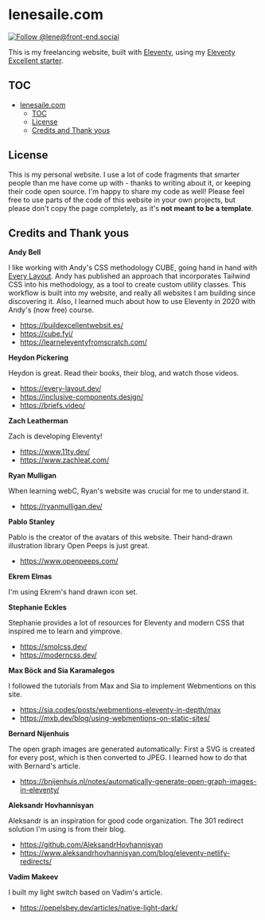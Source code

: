 # lenesaile.com

[![Follow @lene@front-end.social](https://img.shields.io/mastodon/follow/109292536543732634?domain=https%3A%2F%2Ffront-end.social&style=flat-square&logo=Mastodon&logoColor=white&labelColor=%235B4BE1)](https://front-end.social/@lene)

This is my freelancing website, built with [Eleventy](https://www.11ty.dev/), using my [Eleventy Excellent starter](https://eleventy-excellent.netlify.app/).

## TOC

- [lenesaile.com](#lenesailecom)
  - [TOC](#toc)
  - [License](#license)
  - [Credits and Thank yous](#credits-and-thank-yous)

## License

This is my personal website. I use a lot of code fragments that smarter people than me have come up with - thanks to writing about it, or keeping their code open source. I'm happy to share my code as well! Please feel free to use parts of the code of this website in your own projects, but please don't copy the page completely, as it's **not meant to be a template**.

## Credits and Thank yous

**Andy Bell**

I like working with Andy's CSS methodology CUBE, going hand in hand with [Every Layout](https://every-layout.dev/). Andy has published an approach that incorporates Tailwind CSS into his methodology, as a tool to create custom utility classes. This workflow is built into my website, and really all websites I am building since discovering it. Also, I learned much about how to use Eleventy in 2020 with Andy's (now free) course.

- https://buildexcellentwebsit.es/
- https://cube.fyi/
- https://learneleventyfromscratch.com/

**Heydon Pickering**

Heydon is great. Read their books, their blog, and watch those videos.

- https://every-layout.dev/
- https://inclusive-components.design/
- https://briefs.video/

**Zach Leatherman**

Zach is developing Eleventy!

- https://www.11ty.dev/
- https://www.zachleat.com/

**Ryan Mulligan**

When learning webC, Ryan's website was crucial for me to understand it.

- https://ryanmulligan.dev/

**Pablo Stanley**

Pablo is the creator of the avatars of this website. Their hand-drawn illustration library Open Peeps is just great.

- https://www.openpeeps.com/

**Ekrem Elmas**

I'm using Ekrem's hand drawn icon set.

**Stephanie Eckles**

Stephanie provides a lot of resources for Eleventy and modern CSS that inspired me to learn and yimprove.

- https://smolcss.dev/
- https://moderncss.dev/

**Max Böck and Sia Karamalegos**

I followed the tutorials from Max and Sia to implement Webmentions on this site.

- https://sia.codes/posts/webmentions-eleventy-in-depth/max
- https://mxb.dev/blog/using-webmentions-on-static-sites/

**Bernard Nijenhuis**

The open graph images are generated automatically: First a SVG is created for every post, which is then converted to JPEG. I learned how to do that with Bernard's article.

- https://bnijenhuis.nl/notes/automatically-generate-open-graph-images-in-eleventy/

**Aleksandr Hovhannisyan**

Aleksandr is an inspiration for good code organization. The 301 redirect solution I'm using is from their blog.

- https://github.com/AleksandrHovhannisyan
- https://www.aleksandrhovhannisyan.com/blog/eleventy-netlify-redirects/

**Vadim Makeev**

I built my light switch based on Vadim's article. 

- https://pepelsbey.dev/articles/native-light-dark/
